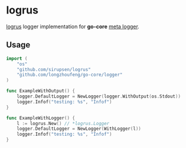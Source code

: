 # logrus

[logrus](https://github.com/sirupsen/logrus) logger implementation for __go-core__ [meta logger](github.com/longzhoufeng/go-core/tree/master/logger).

## Usage

```go
import (
	"os"
	"github.com/sirupsen/logrus"
	"github.com/longzhoufeng/go-core/logger"
)

func ExampleWithOutput() {
	logger.DefaultLogger = NewLogger(logger.WithOutput(os.Stdout))
	logger.Infof("testing: %s", "Infof")
}

func ExampleWithLogger() {
	l := logrus.New() // *logrus.Logger
	logger.DefaultLogger = NewLogger(WithLogger(l))
	logger.Infof("testing: %s", "Infof")
}
```

